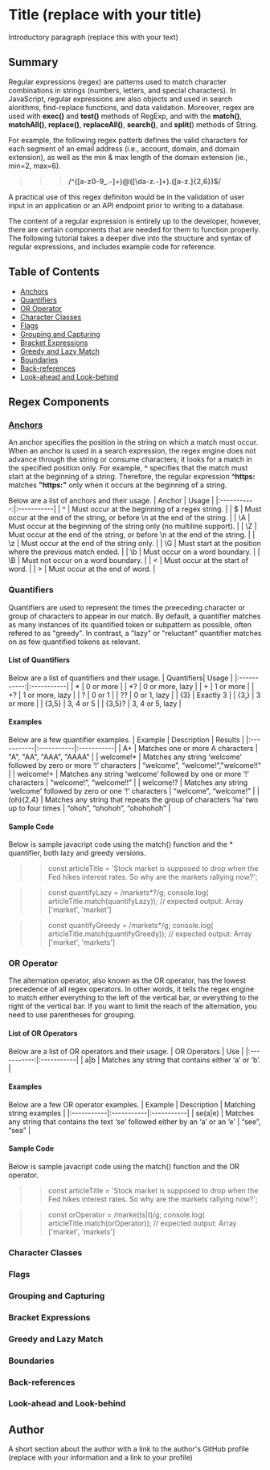 # Title (replace with your title)

Introductory paragraph (replace this with your text)

## Summary
Regular expressions (regex) are patterns used to match character combinations in strings (numbers, letters, and special characters). In JavaScript, regular expressions are also objects and used in search alorithms, find-replace functions, and data validation. Moreover, regex are used with **exec()** and **test()** methods of RegExp, and with the **match()**, **matchAll()**, **replace()**, **replaceAll()**, **search()**, and **split(**) methods of String.

For example, the following regex patterb defines the valid characters for each segment of an email address (i.e., account, domain, and domain extension), as well as the min & max length of the domain extension (ie., min=2, max=6).

> > > **/^([a-z0-9_\.-]+)@([\da-z\.-]+)\.([a-z\.]{2,6})$/**

A practical use of this regex definiton would be in the validation of user input in an application or an API endpoint prior to writing to a database.

The content of a regular expression is entirely up to the developer, however, there are certain components that are needed for them to function properly. The following tutorial takes a deeper dive into the structure and syntax of regular expressions, and includes example code for reference.

## Table of Contents
- [Anchors](#anchors)
- [Quantifiers](#quantifiers)
- [OR Operator](#or-operator)
- [Character Classes](#character-classes)
- [Flags](#flags)
- [Grouping and Capturing](#grouping-and-capturing)
- [Bracket Expressions](#bracket-expressions)
- [Greedy and Lazy Match](#greedy-and-lazy-match)
- [Boundaries](#boundaries)
- [Back-references](#back-references)
- [Look-ahead and Look-behind](#look-ahead-and-look-behind)

## Regex Components

### [Anchors](#anchors)
An anchor specifies the position in the string on which a match must occur. When an anchor is used in a search expression, the regex engine does not advance through the string or consume characters; it looks for a match in the specified position only. For example, **^** specifies that the match must start at the beginning of a string. Therefore, the regular expression **^https:** matches **"https:"** only when it occurs at the beginning of a string.

Below are a list of anchors and their usage.
| Anchor | Usage |
|:-----------:|:-----------|
| ^ | Must occur at the beginning of a regex string. |
| $ | Must occur at the end of the string, or before \n at the end of the string. |
| \A | Must occur at the beginning of the string only (no multiline support). |
| \Z | Must occur at the end of the string, or before \n at the end of the string. |
| \z | Must occur at the end of the string only. |
| \G | Must start at the position where the previous match ended. |
| \b | Must occur on a word boundary. |
| \B | Must not occur on a word boundary. |
| \< | Must occur at the start of word. |
| \> | Must occur at the end of word. |

### Quantifiers
Quantifiers are used to represent the times the preeceding character or group of characters to appear in our match. By default, a quantifier matches as many instances of its quantified token or subpattern as possible, often refered to as "greedy". In contrast, a "lazy" or "reluctant" quantifier matches on as few quantified tokens as relevant. 

#### List of Quantifiers
Below are a list of quantifiers and their usage.
| Quantifiers| Usage |
|:-----------:|:-----------|
| * | 0 or more |
| *? | 0 or more, lazy |
| + | 1 or more |
| +? | 1 or more, lazy |
| ? | 0 or 1 |
| ?? | 0 or 1, lazy |
| {3} | Exactly 3 |
| {3,} | 3 or more |
| {3,5} | 3, 4 or 5 |
| {3,5}? | 3, 4 or 5, lazy |

#### Examples
Below are a few quantifier examples.
| Example | Description | Results |
|:-----------|:-----------|:-----------|
| A+ | Matches one or more A characters | "A", "AA", "AAA", "AAAA" |
| welcome!* | Matches any string ‘welcome’ followed by zero or more ‘!’ characters | “welcome”, “welcome!”,"welcome!!" |
| welcome!+ | Matches any string ‘welcome’ followed by one or more ‘!’ characters | “welcome!”, “welcome!!” |
| welcome!? | Matches any string ‘welcome’ followed by zero or one ‘!’ characters | “welcome”, “welcome!” |
| (oh){2,4} | Matches any string that repeats the group of characters ‘ha’ two up to four times | “ohoh”, “ohohoh”, “ohohohoh” |

#### Sample Code
Below is sample javacript code using the match() function and the * quantifier, both lazy and greedy versions.

>> const  articleTitle = 'Stock market is supposed to drop when the Fed hikes interest rates. So why are the markets rallying now?';

>> const quantifyLazy = /markets*?/g;
>> console.log( articleTitle.match(quantifyLazy));
>> // expected output: Array ['market', 'market']

>> const quantifyGreedy = /markets*/g;
>> console.log( articleTitle.match(quantifyGreedy));
>> // expected output: Array ['market', 'markets']

### OR Operator
The alternation operator, also known as the OR operator, has the lowest precedence of all regex operators. In other words, it tells the regex engine to match either everything to the left of the vertical bar, or everything to the right of the vertical bar. If you want to limit the reach of the alternation, you need to use parentheses for grouping.

#### List of OR Operators
Below are a list of OR operators and their usage.
| OR Operators | Use |
|:-----------:|:-----------|
| a|b | Matches any string that contains either ‘a’ or ‘b’. |

#### Examples
Below are a few OR operator examples.
| Example | Description | Matching string examples |
|:-----------|:-----------|:-----------|
| se(a|e) | Matches any string that contains the text ‘se’ followed either by an ‘a’ or an ‘e’ | “see”, “sea” |

#### Sample Code
Below is sample javacript code using the match() function and the OR operator.

>> const  articleTitle = 'Stock market is supposed to drop when the Fed hikes interest rates. So why are the markets rallying now?';

>> const orOperator = /marke(ts|t)/g;
>> console.log( articleTitle.match(orOperator));
>> // expected output: Array ['market', 'markets']

### Character Classes

### Flags

### Grouping and Capturing

### Bracket Expressions

### Greedy and Lazy Match

### Boundaries

### Back-references

### Look-ahead and Look-behind

## Author

A short section about the author with a link to the author's GitHub profile (replace with your information and a link to your profile)
